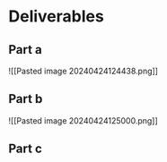 # Deliverables

## Part a

![[Pasted image 20240424124438.png]]


## Part b

![[Pasted image 20240424125000.png]]

## Part c

